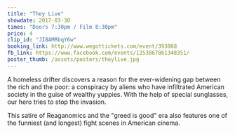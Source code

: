 ```yaml
---
title: "They Live"
showdate: 2017-03-30
times: "Doors 7:30pm / Film 8:30pm"
price: 4
clip_id: "JI8AMRbqY6w"
booking_link: http://www.wegottickets.com/event/393868
fb_link: https://www.facebook.com/events/1253867861348351/
poster_thumb: /assets/posters/theylive.jpg
---
```

A homeless drifter discovers a reason for the ever-widening gap between the rich and the poor: a conspiracy by aliens who have infiltrated American society in the guise of wealthy yuppies. With the help of special sunglasses, our hero tries to stop the invasion. 

This satire of Reaganomics and the "greed is good" era also features one of the funniest (and longest) fight scenes in American cinema.

